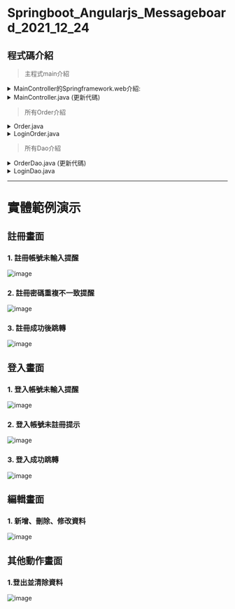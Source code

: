 <h1> Springboot_Angularjs_Messageboard_2021_12_24</h1>

<h2>程式碼介紹</h2>

>主程式main介紹
<details>
	<summary>MainController的Springframework.web介紹:</summary>
	<br>1.@Controller 最後會回到我們的Web Page頁面</br>
	<br>2.@Autowired 可以對class成員變量、方法及構造函數進行標註，完成自動裝配的工作</br>
	<br>3.@GetMapping 可在method層面上用作處理 http 的請求</br>
	<br>4.@PostMapping 使用RequestMethod.POST進行註釋</br>
	<br>5.@Responsebody 註解表示該方法的返回的結果直接寫入 HTTP 響應正文（ResponseBody）中，一般在非同步獲取資料時使用</br>
	<br>6.@RequestBody 註解則是將 HTTP 請求正文插入方法中，使用適合的 HttpMessageConverter 將請求體寫入某個物件</br>
	<hr>
</details>

<details>
	<summary>MainController.java (更新代碼)</summary>
	
	package com.github.xuan118s.springboot_angularjs;

	import java.util.HashMap;
	import java.util.Map;

	import org.springframework.beans.factory.annotation.Autowired;
	import org.springframework.stereotype.Controller;
	import org.springframework.web.bind.annotation.GetMapping;
	import org.springframework.web.bind.annotation.PostMapping;
	import org.springframework.web.bind.annotation.RequestBody;
	import org.springframework.web.bind.annotation.ResponseBody;

	@Controller
	public class MainController {

		@Autowired
		private LoginDao loginDao;
	//主畫面登入控制
		@GetMapping("/")
		public String indexLogin() {
			return "Login";
		}

		@PostMapping("/Logincheck")
		public @ResponseBody Map<String, Object> Logincheck(@RequestBody LoginOrder loginorder) {
			Map<String, Object> result = new HashMap<>();
				try {
					result.put("checkok", loginDao.logincheck(loginorder));
					result.put("username", loginorder.userName);}
				catch(Exception ex) {
					System.out.println(ex.toString());}
			return result;
		}

	//主畫面註冊控制
		@GetMapping("/Register")
		public String indexRegister() {
			return "Register";
		}

		@PostMapping("/Registercheck")
		public @ResponseBody Map<String, Object> Registercheck(@RequestBody LoginOrder loginorder) {
			Map<String, Object> result = new HashMap<>();
				try {
					result.put("checkok", loginDao.Registercheck(loginorder));}
				catch(Exception ex) {
					System.out.println(ex.toString());}

			return result;
		}

		@PostMapping("/RegisterSave")
		public @ResponseBody Map<String, Object> RegisterSave(@RequestBody LoginOrder loginorder) {
			Map<String, Object> result = new HashMap<>();
			loginDao.Registersave(loginorder);
			return result;
		}

	//留言板控制
		@Autowired
		private OrderDao orderDao;

		@GetMapping("/messageboard")
		public String index() {
			return "messageboard";
		}

		@PostMapping("/save")
		public @ResponseBody Map<String, Object> save(@RequestBody Order order) {
			Map<String, Object> result = new HashMap<>();
			orderDao.update(order);
			result.put("id", order.id);
			return result;
		}

		@PostMapping("/newdata")
		public @ResponseBody Map<String, Object> newdata(@RequestBody Order order) {
			Map<String, Object> result = new HashMap<>();
			orderDao.insert(order);
			result.put("id", order.id);
			return result;
		}

		@PostMapping("/get")
		public @ResponseBody Object get(String id) {
			return orderDao.get(id);
		}

		@PostMapping("/findAll")
		public @ResponseBody Object findAll() {
			return orderDao.findAll();
		}

		@PostMapping("/delete")
		public @ResponseBody Map<String, Object> delete(String id) {
			Map<String, Object> result = new HashMap<>();
			orderDao.delete(id);
			result.put("id", id);
			return result;
		}

	//個人編輯
		@GetMapping("/personaledit")
		public String personaleedit() {
			return "personaledit";
		}

		@PostMapping("/findpersonal")
		public @ResponseBody String findpersonal(@RequestBody String username) {
		System.out.print(username);
		return "0";
		}


		@PostMapping("/findpersonaledit")
		public @ResponseBody Object findpersonaledit(@RequestBody String username) {
			return orderDao.findpersonaledit(username);
		}

	}

# 功用與介紹
@PostMapping("/save")
>讀取一整個Map從Html上，並且執行OrderDao.update，去做資料庫裡的資料更新

@PostMapping("/newdata")
>讀取一整個Map從Html上，並且執行orderDao.insert，去做資料庫的資料新增

@PostMapping("/get")
>給予指定ID的Map從資料庫，並且執行orderDao.get，回傳給Html

@PostMapping("/findAll")
>給予全部的Map從資料庫，並且執行orderDao.findAll，回傳給Html

@PostMapping("/delete")
>讀取單一ID從HTML，並且執行orderDao.delete，刪除指定的資料庫資料
	
	<hr>
	
</details>

>所有Order介紹
<details>
	<summary>Order.java</summary>

		package com.github.xuan118s.springboot_angularjs;
		import java.util.Date;

		public class Order {
			    public int id;
			    public String name;
			    public String messages;
			    public Date create_date; 

				public int getId() {
					return id;
				}
				public void setId(int id) {
					this.id = id;
				}
				public String getName() {
					return name;
				}
				public void setName(String name) {
					this.name = name;
				}
				public String getMessage() {
					return messages;
				}
				public void setMessage(String messages) {
					this.messages = messages;
				}
				public Date getcreate_date() {
					return create_date;
				}
				public void setcreate_date(Date create_date) {
					this.create_date = create_date;
				}
		}

# 功用與介紹
1.定義一個public get/set(讀/寫) ，方便外部訪問<br/>
2.所需定義值有ID(身分編號)、NAME(用戶名稱)、MESSAGE(留言訊息)、CREATE_DATE(創建留言時間)<br/>
3. toString() 做資料庫在Java裡的列表頁印與自我檢查<br/>
</details>

<details>
<summary>LoginOrder.java</summary>
	
	package com.github.xuan118s.springboot_angularjs;
	public class LoginOrder {


			public String userName;

			public String userPass;

			public String getUserName() {
				return userName;
			}

			public void setUserName(String userName) {
				this.userName = userName;
			}

			public String getUserPass() {
				return userPass;
			}

			public void setUserPass(String userPass) {
				this.userPass = userPass;
			}
	}
# 功用與介紹

1.定義一個public get/set(讀/寫) ，方便外部訪問<br/>
2.所需定義值有userName(登入者名稱)、userPass(登入者密碼)
</details>

>所有Dao介紹

<details>
<summary>OrderDao.java (更新代碼)</summary>
	
	package com.github.xuan118s.springboot_angularjs;

	import java.util.ArrayList;
	import java.util.List;

	import org.springframework.beans.factory.annotation.Autowired;
	import org.springframework.jdbc.core.JdbcTemplate;
	import org.springframework.jdbc.support.rowset.SqlRowSet;
	import org.springframework.stereotype.Repository;

	@Repository
	public class OrderDao {

		@Autowired
		private JdbcTemplate jdbcTemplate;

		public List<Order> findAll() {
			List<Order> list = new ArrayList<>();
			//1.按照編號做列表排序
			String sql = "SELECT * FROM MemTable ORDER BY ID ASC";
			//2.新增Try...catch防止sqlerror讓程式碼collapse	
			try {
				SqlRowSet rows = jdbcTemplate.queryForRowSet(sql, new Object[] {});
				while (rows.next()) {
					Order order = new Order();
					list.add(order);
					order.id = rows.getInt("ID");
					order.name = rows.getString("NAME");
					order.messages = rows.getString("MESSAGE");
					order.create_date = rows.getDate("DATETIME");}}
			catch(Exception ex) {
				System.out.println(ex.toString());}

			return list;
		}

		public void insert(Order order) {
			  //3. 轉為使用預存程式
			  jdbcTemplate.update("EXECUTE New_Member ?,?",order.name,order.messages);

			  String sql = "select * from MemTable WHERE NAME=? AND MESSAGE=? ";
			  try {
				  List<Order> list = new ArrayList<>();
				  SqlRowSet rows = jdbcTemplate.queryForRowSet(sql,order.name,order.messages);
				  while (rows.next()) {
					list.add(order);
					order.id= rows.getInt("ID");
					order.name = rows.getString("NAME");
					order.messages = rows.getString("MESSAGE");
					order.create_date = rows.getDate("DATETIME");}}
			catch(Exception ex) {
					System.out.println(ex.toString());}
		}

		public void update(Order order) {
			try {//同上使用預存程式
				jdbcTemplate.update("EXECUTE Save_Member ?,?",
					order.messages,order.id);}
			catch(Exception ex) {
				System.out.println(ex.toString());}
		}

		public Order get(String id) {
			Order order = null;
			String sql = "SELECT * FROM MemTable WHERE ID=?";

			try {
				SqlRowSet rows = jdbcTemplate.queryForRowSet(sql,id);
				while (rows.next()) {
					order = new Order();
					order.id = rows.getInt("ID");
					order.name = rows.getString("NAME");
					order.messages = rows.getString("MESSAGE");
					order.create_date = rows.getDate("DATETIME");}}
			catch(Exception ex) {
				System.out.println(ex.toString());}
			return order;
		}

		public void delete(String id) {
			String sql = "DELETE FROM MemTable WHERE ID = ? ";
			try {
				jdbcTemplate.update(sql,
					 id );}
			catch(Exception ex) {
				System.out.println(ex.toString());}
		}

	}
# 功用與介紹

(更新內容筆記)
  
1.按照編號列表排序
>上一次沒有顧慮到順序問題，後來用ASC做小至大排序

2.Try...catch例外處理
>程式中的異常表明一些錯誤或者異常情況發生了，異常如果沒有被處理，繼續程式流程是沒有意義的，也可以方便編程者做檢查與除錯。

3.SQL Stored Procedure
>示範連結:https://zh.wikipedia.org/wiki/%E5%AD%98%E5%82%A8%E7%A8%8B%E5%BA%8F  
>使用方法:"EXECUTE [預存程式名稱] ?,InputIndex"
<hr>
(函式庫簡單功能介紹)

1.findAll()
>1.查詢所有資料  
>2.jdbcTemplate.queryForRowSet方法的調用，返回的則是SqlRowSet對象，進而給予rows變數<br>
>3.rows.next()幾筆資料去迴圈，並且送資料到我們的order()，資料從rows讀取並給予

2.insert()
>1.新增新的資料<br>
>2.jdbcTemplate.queryForRowSet方法的調用，返回的則是SqlRowSet對象，進而給予rows變數<br>
>3.讀取input框裡的值進行新增資料

3.update()
>1.更新資料<br>
>2.資料從NAME與MESSAGE從input裡讀取

4.get()
>1.讀取資料<br>
>2.後續步驟同insert()的方法<br>

5.delete()
>1.刪除指定ID的所有資料欄資料

</details>
	
<details>
<summary>LoginDao.java</summary>

	package com.github.xuan118s.springboot_angularjs;

	import java.util.ArrayList;
	import java.util.List;

	import org.springframework.beans.factory.annotation.Autowired;
	import org.springframework.jdbc.core.JdbcTemplate;
	import org.springframework.jdbc.support.rowset.SqlRowSet;
	import org.springframework.stereotype.Repository;

	@Repository
	public class LoginDao {
	
		@Autowired
		private JdbcTemplate jdbcTemplate;
	
		public int logincheck(LoginOrder loginorder) {
	
			  List<LoginOrder> list = new ArrayList<>();
			  String sql = "select * from LoginNp";
			  int checkrepeat=1;
			  int checkunrepeat=0;
			  SqlRowSet rows = jdbcTemplate.queryForRowSet(sql,new Object[] {});

			  while (rows.next()) {
					list.add(loginorder);
					int checksame=0;
					if(	loginorder.userName.equals(rows.getString("userName"))  ) {						
						checksame++;
					}if(
						loginorder.userPass.equals(rows.getString("userPass"))  ) {						
						checksame++;
					}
					if(checksame==2) {return checkrepeat;}
				}
			  return checkunrepeat;
		}

		public int Registercheck(LoginOrder loginorder) {
	
			  List<LoginOrder> list = new ArrayList<>();
			  String sql = "select * from LoginNp";
			  int checkrepeat=1;
			  int checkunrepeat=0;
			  SqlRowSet rows = jdbcTemplate.queryForRowSet(sql,new Object[] {});
	
			  while (rows.next()) {
					list.add(loginorder);
					if(	
						loginorder.userName.equals(rows.getString("userName"))  ) {
						return checkrepeat;
					}
				}
			  return checkunrepeat;
		}

		public void Registersave(LoginOrder loginorder) {
			  jdbcTemplate.update("EXECUTE New_LoginMember ?,?",loginorder.userName,loginorder.userPass);
		}

	}


# 功用與介紹
(函式庫簡單功能介紹)<br/>
1.logincheck()<br/>
>1.用於判斷登入時該帳號有無註冊過的判斷<br/>
>2.並且判斷密碼是不是正確的

2.Registercheck()<br/>
>1.用於判斷註冊時該帳號名稱是否有重複過的判斷

3.Registersave()<br/>
>1.用於儲存一個新的帳號

</details>
<hr>

<h1>實體範例演示</h1>
<h2>註冊畫面</h2>
	
<h3>1. 註冊帳號未輸入提醒</h3>
	
![image](https://github.com/Xuan118s/Springboot_Angularjs_Messageboard_2021_12_24/blob/main/GIF/%E8%A8%BB%E5%86%8A%E5%B8%B3%E8%99%9F%E7%A9%BA%E7%99%BD%E9%8C%AF%E8%AA%A4.gif)
	
<h3>2. 註冊密碼重複不一致提醒</h3>
	
![image](https://github.com/Xuan118s/Springboot_Angularjs_Messageboard_2021_12_24/blob/main/GIF/%E8%A8%BB%E5%86%8A%E5%B8%B3%E8%99%9F%E9%87%8D%E8%A4%87%E9%8C%AF%E8%AA%A4.gif)
	
<h3>3. 註冊成功後跳轉</h3>
	
	
![image](https://github.com/Xuan118s/Springboot_Angularjs_Messageboard_2021_12_24/blob/main/GIF/%E8%A8%BB%E5%86%8A%E5%B8%B3%E8%99%9F%E6%88%90%E5%8A%9F%E8%B7%B3%E8%BD%89.gif)
	
<h2>登入畫面</h2>
	
<h3>1. 登入帳號未輸入提醒</h3>
	
![image](https://github.com/Xuan118s/Springboot_Angularjs_Messageboard_2021_12_24/blob/main/GIF/%E6%9C%AA%E8%BC%B8%E5%85%A5%E8%B3%87%E6%96%99%E9%8C%AF%E8%AA%A4.gif)
	
<h3>2. 登入帳號未註冊提示</h3>
	
![image](https://github.com/Xuan118s/Springboot_Angularjs_Messageboard_2021_12_24/blob/main/GIF/%E6%9C%AA%E8%A8%BB%E5%86%8A%E9%81%8E%E7%9A%84%E5%B8%B3%E8%99%9F.gif)

<h3>3. 登入成功跳轉</h3>
	
![image](https://github.com/Xuan118s/Springboot_Angularjs_Messageboard_2021_12_24/blob/main/GIF/%E7%99%BB%E5%85%A5%E6%88%90%E5%8A%9F%E8%B7%B3%E8%BD%89.gif)
	
<h2>編輯畫面</h2>
	
<h3>1. 新增、刪除、修改資料</h3>
	
![image](https://github.com/Xuan118s/Springboot_Angularjs_Messageboard_2021_12_24/blob/main/GIF/%E6%96%B0%E5%A2%9E%E5%88%AA%E9%99%A4%E4%BF%AE%E6%94%B9.gif)
	
<h2>其他動作畫面</h2>

<h3>1.登出並清除資料</h3>
	
![image](https://github.com/Xuan118s/Springboot_Angularjs_Messageboard_2021_12_24/blob/main/GIF/%E7%99%BB%E5%87%BA.gif)
